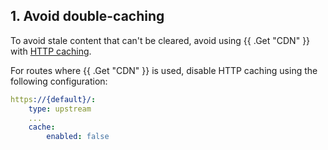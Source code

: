 ## 1. Avoid double-caching

To avoid stale content that can't be cleared, 
avoid using {{ .Get "CDN" }} with [HTTP caching](/define-routes/cache.md).

For routes where {{ .Get "CDN" }} is used, 
disable HTTP caching using the following configuration:

```yaml {location=".platform/routes.yaml"}
https://{default}/:
    type: upstream
    ...
    cache:
        enabled: false
```
